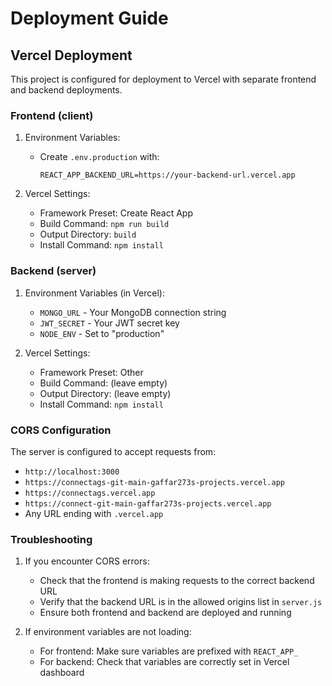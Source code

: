 # Deployment Guide

## Vercel Deployment

This project is configured for deployment to Vercel with separate frontend and backend deployments.

### Frontend (client)

1. Environment Variables:
   - Create `.env.production` with:
     ```
     REACT_APP_BACKEND_URL=https://your-backend-url.vercel.app
     ```

2. Vercel Settings:
   - Framework Preset: Create React App
   - Build Command: `npm run build`
   - Output Directory: `build`
   - Install Command: `npm install`

### Backend (server)

1. Environment Variables (in Vercel):
   - `MONGO_URL` - Your MongoDB connection string
   - `JWT_SECRET` - Your JWT secret key
   - `NODE_ENV` - Set to "production"

2. Vercel Settings:
   - Framework Preset: Other
   - Build Command: (leave empty)
   - Output Directory: (leave empty)
   - Install Command: `npm install`

### CORS Configuration

The server is configured to accept requests from:
- `http://localhost:3000`
- `https://connectags-git-main-gaffar273s-projects.vercel.app`
- `https://connectags.vercel.app`
- `https://connect-git-main-gaffar273s-projects.vercel.app`
- Any URL ending with `.vercel.app`

### Troubleshooting

1. If you encounter CORS errors:
   - Check that the frontend is making requests to the correct backend URL
   - Verify that the backend URL is in the allowed origins list in `server.js`
   - Ensure both frontend and backend are deployed and running

2. If environment variables are not loading:
   - For frontend: Make sure variables are prefixed with `REACT_APP_`
   - For backend: Check that variables are correctly set in Vercel dashboard